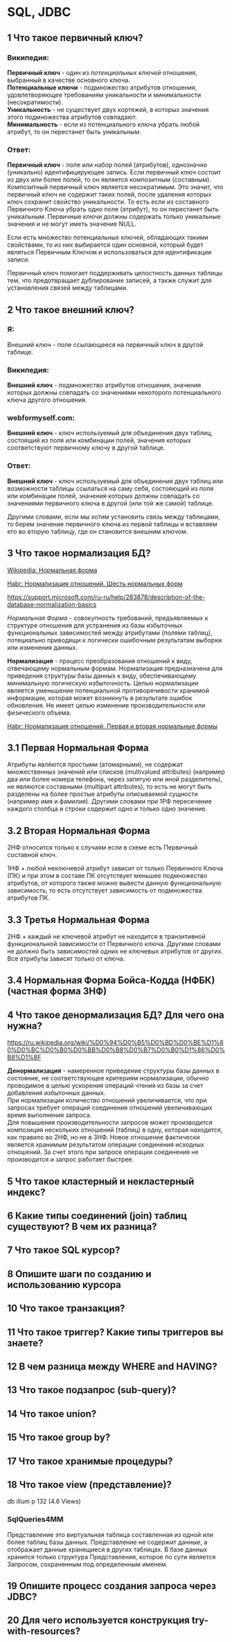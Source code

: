 SQL, JDBC
=========


1  Что такое первичный ключ?
----------------------------

### Википедия:
__Первичный ключ__ - один из _потенциальных ключей_ отношения, выбранный в качестве основного ключа.  
__Потенциальные ключи__ - подмножество атрибутов отношения, удовлетворяющее требованиям уникальности и минимальности (несократимости).  
__Уникальность__ - не существует двух кортежей, в которых значения этого подмножества атрибутов совпадают.  
__Минимальность__ - если из потенциального ключа убрать любой атрибут, то он перестанет быть уникальным.

### Ответ:
__Первичный ключ__ - поле или набор полей (атрибутов), однозначно (уникально) идентифицирующее запись. Если первичный ключ состоит из двух или более полей, то он является композитным (составным). Композитный первичный ключ является несократимым. Это значит, что первичный ключ не содержит таких полей, после удаления которых ключ сохранит свойство уникальности. То есть если из составного Первичного Ключа убрать одно поле (атрибут), то он перестанет быть уникальным. Первичные ключи должны содержать только уникальные значения и не могут иметь значение NULL.

Если есть множество потенциальных ключей, обладающих такими свойствами, то из них выбирается один основной, который будет являться Первичным Ключом и использоваться для идентификации записи.

Первичный ключ помогает поддерживать целостность данных таблицы тем, что предотвращает дублирование записей, а также служит для установления связей между таблицами.


2  Что такое внешний ключ?
--------------------------

### Я:
Внешний ключ - поле ссылающееся на первичный ключ в другой таблице.

### Википедия:
__Внешний ключ__ - подмножество атрибутов отношения, значения которых должны совпадать со значениями некоторого потенциального ключа другого отношения.

### webformyself.com:
__Внешний ключ__ - ключ используемый для объединения двух таблиц, состоящий из поля или комбинации полей, значения которых соответствуют первичному ключу в другой таблице.

### Ответ:
__Внешний ключ__ - ключ используемый для объединения двух таблиц или возможности таблицы ссылаться на саму себя, состояющий из поля или комбинации полей, значения которых должны совпадать со значениями первичного ключа в другой (или той же самой) таблице.

Другими словами, если мы хотим установить связь между таблицами, то берем значение первичного ключа из первой таблицы и вставляем его во вторую таблицу, где он становится внешним ключом.


3  Что такое нормализация БД?
-----------------------------

[Wikipedia: Нормальная форма](https://ru.wikipedia.org/wiki/%D0%9D%D0%BE%D1%80%D0%BC%D0%B0%D0%BB%D1%8C%D0%BD%D0%B0%D1%8F_%D1%84%D0%BE%D1%80%D0%BC%D0%B0)

[Habr: Нормализация отношений. Шесть нормальных форм](https://habr.com/ru/post/254773/)

https://support.microsoft.com/ru-ru/help/283878/description-of-the-database-normalization-basics

_Нормальная Форма_ - совокупность требований, предъявляемых к структуре отношения для устранения из базы избыточных функциональных зависимостей между атрибутами (полями таблиц), потециально приводящи к логически ошибочным результатам выборки или изменения данных.

__Нормализация__ - процесс преобразования отношений к виду, отвечающему нормальным формам. Нормализация предназначена для приведения структуры базы данных к виду, обеспечивающему минимальную логическую избыточность. 
Целью нормализации является уменьшение потенциальной противоречивости хранимой информации, которая может возникнуть в результате ошибок обновления. 
Не имеет целью изменение производительности или физического объема.


[Habr: Нормализация отношений. Первая и вторая нормальные формы](https://habr.com/ru/post/129195/)


3.1 Первая Нормальная Форма
---------------------------

Атрибуты являются простыми (атомарными), не содержат множественных значений или списков (multivalued attributes) (например два или более номера телефона, через запятую или иной разделитель), не являются составными (multipart attributes), то есть не могут быть разделены на более простые атрибуты описываемой сущности (например имя и фамилия). Другими словами при 1РФ пересечение каждого столбца и строки содержит одно и только одно значение.

3.2 Вторая Нормальная Форма
---------------------------

2НФ относится только к случаям если в схеме есть Первичный составной ключ.

1НФ + любой неключевой атрибут зависит от только Первичного Ключа (ПК) и при этом в составе ПК отсутствует меньшее подмножество атрибутов, от которого также можно вывести данную функциональную зависимость, то есть отсутствует зависимость от подмножества атрибутов ПК.


3.3 Третья Нормальная Форма
---------------------------

2НФ + каждый не ключевой атрибут не находится в транзитивной функциональной зависимости от Первичного ключа.
Другими словами не должно быть зависимостей одних не ключевых атрибутов от других. Все атрибуты зависят только от ключа.

3.4 Нормальная Форма Бойса-Кодда (НФБК) (частная форма 3НФ)
-----------------------------------------------------------


4  Что такое денормализация БД? Для чего она нужна?
---------------------------------------------------

https://ru.wikipedia.org/wiki/%D0%94%D0%B5%D0%BD%D0%BE%D1%80%D0%BC%D0%B0%D0%BB%D0%B8%D0%B7%D0%B0%D1%86%D0%B8%D1%8F

__Денормализация__ - намеренное приведение структуры базы данных в состояние, не соответствующее критериям нормализации, обычно проводимое в целью ускорения операций чтения из базы за счет добавления избыточных данных.  
При нормализации количество отношений увеличивается, что при запросах требует операций соединения отношений увеличивающих время выполнения запроса.  
Для повышения производительности запросов может производится композиция нескольких отношений (таблиц) в одну, которая находится, как правило во 2НФ, но не в 3НФ. Новое отношение фактически является хранимым результатом операции соединения исходных отношений. За счет этого при запросе операции соединения не производится и запрос работает быстрее.




5  Что такое кластерный и некластерный индекс?
----------------------------------------------


6  Какие типы соединений (join) таблиц существуют? В чем их разница?
--------------------------------------------------------------------


7  Что такое SQL курсор?
------------------------


8  Опишите шаги по созданию и использованию курсора
---------------------------------------------------


10  Что такое транзакция?
-------------------------


11  Что такое триггер? Какие типы триггеров вы знаете?
------------------------------------------------------


12  В чем разница между WHERE and HAVING?
-----------------------------------------


13  Что такое подзапрос (sub-query)?
------------------------------------


14  Что такое union?
--------------------


15  Что такое group by?
-----------------------


17  Что такое хранимые процедуры?
---------------------------------


18  Что такое view (представление)?
-----------------------------------

db illum p 132 (4.6 Views)

### SqlQueries4MM

Представление это виртуальная таблица составленная из одной или более таблиц базы данных. Представление не содержит данные, а отображает данные хранящиеся в других таблицах. В базе данных хранится только структура Представления, которое по сути является Запросом, сохраненным под определенным именем.


19  Опишите процесс создания запроса через JDBC?
------------------------------------------------


20  Для чего используется конструкция try-with-resources?
---------------------------------------------------------
